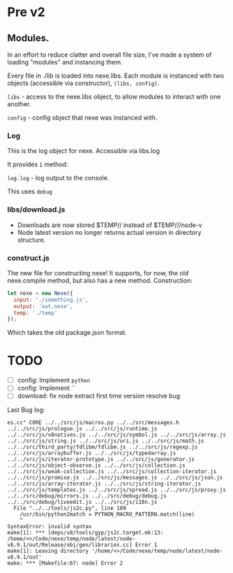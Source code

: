 # Pre v2

## Modules.

In an effort to reduce clatter and overall file size, I've made a system of
loading "modules" and instancing them.

Every file in ./lib is loaded into nexe.libs. Each module is instanced with two
objects (accessible via constructor), `(libs, config)`.

`libs` - access to the nexe.libs object, to allow modules to interact with one
another.

`config` - config object that nexe was instanced with.

### Log

This is the log object for nexe. Accessible via libs.log

It provides `1` method:

`log.log` - log output to the console.

This uses `debug`


### libs/download.js

* Downloads are now stored $TEMP/<framework>/<version> instead of $TEMP/<framework>/<version>/node-v<version>
* Node latest version no longer returns actual version in directory structure.

### construct.js

The new file for constructing nexe! It supports, for now, the old nexe.compile method,
but also has a new method. Construction:

```js
let nexe = new Nexe({
  input: './something.js',
  output: 'out.nexe',
  temp: './temp'
});
```

Which takes the old package.json format.

# TODO

* [ ] config: Implement `python`
* [ ] config: Implement ``
* [ ] download: fix node extract first time version resolve bug

Last Bug log:

```make
es.cc" CORE ../../src/js/macros.py ../../src/messages.h ../../src/js/prologue.js ../../src/js/runtime.js ../../src/js/v8natives.js ../../src/js/symbol.js ../../src/js/array.js ../../src/js/string.js ../../src/js/uri.js ../../src/js/math.js ../../src/third_party/fdlibm/fdlibm.js ../../src/js/regexp.js ../../src/js/arraybuffer.js ../../src/js/typedarray.js ../../src/js/iterator-prototype.js ../../src/js/generator.js ../../src/js/object-observe.js ../../src/js/collection.js ../../src/js/weak-collection.js ../../src/js/collection-iterator.js ../../src/js/promise.js ../../src/js/messages.js ../../src/js/json.js ../../src/js/array-iterator.js ../../src/js/string-iterator.js ../../src/js/templates.js ../../src/js/spread.js ../../src/js/proxy.js ../../src/debug/mirrors.js ../../src/debug/debug.js ../../src/debug/liveedit.js ../../src/js/i18n.js
  File "../../tools/js2c.py", line 189
    /usr/bin/python2match = PYTHON_MACRO_PATTERN.match(line)
    ^
SyntaxError: invalid syntax
make[1]: *** [deps/v8/tools/gyp/js2c.target.mk:13: /home/<>/Code/nexe/temp/node/latest/node-v6.9.1/out/Release/obj/gen/libraries.cc] Error 1
make[1]: Leaving directory '/home/<>/Code/nexe/temp/node/latest/node-v6.9.1/out'
make: *** [Makefile:67: node] Error 2
```
